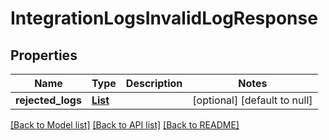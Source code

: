 # IntegrationLogsInvalidLogResponse
## Properties

| Name | Type | Description | Notes |
|------------ | ------------- | ------------- | -------------|
| **rejected\_logs** | [**List**](IntegrationLogsInvalidLogResponse_rejected_logs_inner.md) |  | [optional] [default to null] |

[[Back to Model list]](../README.md#documentation-for-models) [[Back to API list]](../README.md#documentation-for-api-endpoints) [[Back to README]](../README.md)

